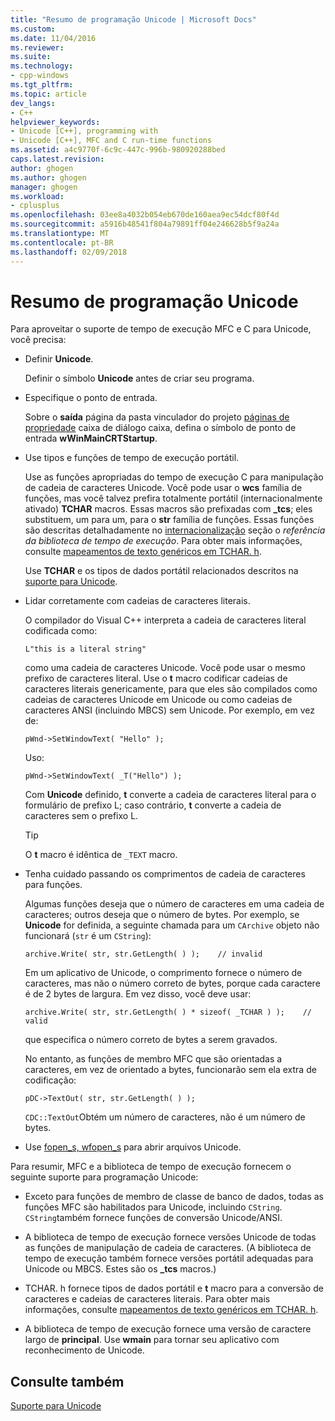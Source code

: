 ```yaml
---
title: "Resumo de programação Unicode | Microsoft Docs"
ms.custom: 
ms.date: 11/04/2016
ms.reviewer: 
ms.suite: 
ms.technology:
- cpp-windows
ms.tgt_pltfrm: 
ms.topic: article
dev_langs:
- C++
helpviewer_keywords:
- Unicode [C++], programming with
- Unicode [C++], MFC and C run-time functions
ms.assetid: a4c9770f-6c9c-447c-996b-980920288bed
caps.latest.revision: 
author: ghogen
ms.author: ghogen
manager: ghogen
ms.workload:
- cplusplus
ms.openlocfilehash: 03ee8a4032b054eb670de160aea9ec54dcf80f4d
ms.sourcegitcommit: a5916b48541f804a79891ff04e246628b5f9a24a
ms.translationtype: MT
ms.contentlocale: pt-BR
ms.lasthandoff: 02/09/2018
---
```

# <a name="unicode-programming-summary"></a>Resumo de programação Unicode
Para aproveitar o suporte de tempo de execução MFC e C para Unicode, você precisa:  
  
-   Definir **Unicode**.  
  
     Definir o símbolo **Unicode** antes de criar seu programa.  
  
-   Especifique o ponto de entrada.  
  
     Sobre o **saída** página da pasta vinculador do projeto [páginas de propriedade](../ide/property-pages-visual-cpp.md) caixa de diálogo caixa, defina o símbolo de ponto de entrada **wWinMainCRTStartup**.  
  
-   Use tipos e funções de tempo de execução portátil.  
  
     Use as funções apropriadas do tempo de execução C para manipulação de cadeia de caracteres Unicode. Você pode usar o **wcs** família de funções, mas você talvez prefira totalmente portátil (internacionalmente ativado) **TCHAR** macros. Essas macros são prefixadas com **_tcs**; eles substituem, um para um, para o **str** família de funções. Essas funções são descritas detalhadamente no [internacionalização](../c-runtime-library/internationalization.md) seção o *referência da biblioteca de tempo de execução*. Para obter mais informações, consulte [mapeamentos de texto genéricos em TCHAR. h](../text/generic-text-mappings-in-tchar-h.md).  
  
     Use **TCHAR** e os tipos de dados portátil relacionados descritos na [suporte para Unicode](../text/support-for-unicode.md).  
  
-   Lidar corretamente com cadeias de caracteres literais.  
  
     O compilador do Visual C++ interpreta a cadeia de caracteres literal codificada como:  
  
    ```  
    L"this is a literal string"  
    ```  
  
     como uma cadeia de caracteres Unicode. Você pode usar o mesmo prefixo de caracteres literal. Use o **t** macro codificar cadeias de caracteres literais genericamente, para que eles são compilados como cadeias de caracteres Unicode em Unicode ou como cadeias de caracteres ANSI (incluindo MBCS) sem Unicode. Por exemplo, em vez de:  
  
    ```  
    pWnd->SetWindowText( "Hello" );  
    ```  
  
     Uso:  
  
    ```  
    pWnd->SetWindowText( _T("Hello") );  
    ```  
  
     Com **Unicode** definido, **t** converte a cadeia de caracteres literal para o formulário de prefixo L; caso contrário, **t** converte a cadeia de caracteres sem o prefixo L.  
  
    > [!TIP]
    >  O **t** macro é idêntica de `_TEXT` macro.  
  
-   Tenha cuidado passando os comprimentos de cadeia de caracteres para funções.  
  
     Algumas funções deseja que o número de caracteres em uma cadeia de caracteres; outros deseja que o número de bytes. Por exemplo, se **Unicode** for definida, a seguinte chamada para um `CArchive` objeto não funcionará (`str` é um `CString`):  
  
    ```  
    archive.Write( str, str.GetLength( ) );    // invalid  
    ```  
  
     Em um aplicativo de Unicode, o comprimento fornece o número de caracteres, mas não o número correto de bytes, porque cada caractere é de 2 bytes de largura. Em vez disso, você deve usar:  
  
    ```  
    archive.Write( str, str.GetLength( ) * sizeof( _TCHAR ) );    // valid  
    ```  
  
     que especifica o número correto de bytes a serem gravados.  
  
     No entanto, as funções de membro MFC que são orientadas a caracteres, em vez de orientado a bytes, funcionarão sem ela extra de codificação:  
  
    ```  
    pDC->TextOut( str, str.GetLength( ) );  
    ```  
  
     `CDC::TextOut`Obtém um número de caracteres, não é um número de bytes.  
  
-   Use [fopen_s, wfopen_s](../c-runtime-library/reference/fopen-s-wfopen-s.md) para abrir arquivos Unicode.  
  
 Para resumir, MFC e a biblioteca de tempo de execução fornecem o seguinte suporte para programação Unicode:  
  
-   Exceto para funções de membro de classe de banco de dados, todas as funções MFC são habilitados para Unicode, incluindo `CString`. `CString`também fornece funções de conversão Unicode/ANSI.  
  
-   A biblioteca de tempo de execução fornece versões Unicode de todas as funções de manipulação de cadeia de caracteres. (A biblioteca de tempo de execução também fornece versões portátil adequadas para Unicode ou MBCS. Estes são os **_tcs** macros.)  
  
-   TCHAR. h fornece tipos de dados portátil e **t** macro para a conversão de caracteres e cadeias de caracteres literais. Para obter mais informações, consulte [mapeamentos de texto genéricos em TCHAR. h](../text/generic-text-mappings-in-tchar-h.md).  
  
-   A biblioteca de tempo de execução fornece uma versão de caractere largo de **principal**. Use **wmain** para tornar seu aplicativo com reconhecimento de Unicode.  
  
## <a name="see-also"></a>Consulte também  
 [Suporte para Unicode](../text/support-for-unicode.md)